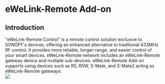 # eWeLink-Remote Add-on
## Introduction
"eWeLink-Remote Control" is a remote control solution exclusive to SONOFF's devices, offering an enhanced alternative to traditional 433MHz RF control. It provides more reliable, longer-range, and easier control of your smart devices. eWeLink-Remote network includes an eWeLink-Remote gateway device and multiple sub-devices. 
eWeLink-Remote Add-on supports using devices such as R5, R5W, S-Mate, and S-Mate2 acting as eWeLink-Remote gateways.  
![](https://raw.githubusercontent.com/iHost-Open-Source-Project/hassio-ihost-addon/master/hassio-ihost-remote/images/device_list.png)